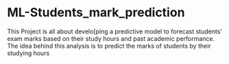 # ML-Students_mark_prediction
This Project is all about develo[ping a predictive model to forecast students' exam marks based on their study hours and past academic performance. 
The idea behind this analysis is to predict the marks of students by their studying hours
